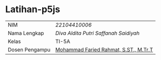 # Latihan-p5js
|  |  |
|--|--|
| NIM | *22104410006* |
| Nama Lengkap | *Diva Aldita Putri Saffanah Saidiyah* |
| Kelas | TI-5A |
| Dosen Pengampu | [Mohammad Faried Rahmat, S.ST., M.Tr.T](https://github.com/fariedrahmat) |
